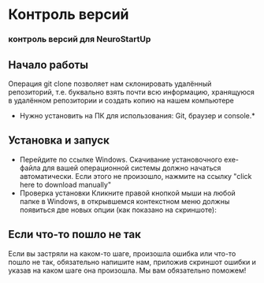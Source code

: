 # Контроль версий 
### контроль версий для NeuroStartUp

## Начало работы
Операция git clone позволяет нам склонировать удалённый репозиторий, т.е. буквально взять почти всю информацию, хранящуюся в удалённом репозитории и создать копию на нашем компьютере 

* Нужно установить на ПК для использования: Git, браузер и console.*

## Установка и запуск
* Перейдите по ссылке Windows. Скачивание установочного exe-файла для вашей операционной системы должно начаться автоматически. Если этого не произошло, нажмите на ссылку "click here to download manually" 
* Проверка установки
Кликните правой кнопкой мыши на любой папке в Windows, в открывшемся контекстном меню должны появиться две новых опции (как показано на скриншоте):

## Если что-то пошло не так
Если вы застряли на каком-то шаге, произошла ошибка или что-то пошло не так, обязательно напишите нам, приложив скриншот ошибки и указав на каком шаге она произошла. Мы вам обязательно поможем!